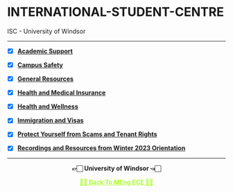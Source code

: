 # INTERNATIONAL-STUDENT-CENTRE
 ISC - University of Windsor
 
---
 
 - [X] **[Academic Support](https://github.com/Amey-Thakur/INTERNATIONAL-STUDENT-CENTRE/tree/main/Academic%20Support)**
 
 - [X] **[Campus Safety](https://github.com/Amey-Thakur/INTERNATIONAL-STUDENT-CENTRE/tree/main/Campus%20Safety)**
 
 - [X] **[General Resources](https://github.com/Amey-Thakur/INTERNATIONAL-STUDENT-CENTRE/tree/main/General%20Resources)**
 
 - [X] **[Health and Medical Insurance](https://github.com/Amey-Thakur/INTERNATIONAL-STUDENT-CENTRE/tree/main/Health%20and%20Medical%20Insurance)**
 
 - [X] **[Health and Wellness](https://github.com/Amey-Thakur/INTERNATIONAL-STUDENT-CENTRE/tree/main/Health%20and%20Wellness)**
 
 - [X] **[Immigration and Visas](https://github.com/Amey-Thakur/INTERNATIONAL-STUDENT-CENTRE/tree/main/Immigration%20and%20Visas)**
 
 - [X] **[Protect Yourself from Scams and Tenant Rights](https://github.com/Amey-Thakur/INTERNATIONAL-STUDENT-CENTRE/tree/main/Protect%20Yourself%20from%20Scams%20and%20Tenant%20Rights)**
 
 - [X] **[Recordings and Resources from Winter 2023 Orientation](https://github.com/Amey-Thakur/INTERNATIONAL-STUDENT-CENTRE/tree/main/Winter%202023%20Orientation/Recordings%20and%20Resources%20from%20Winter%202023%20Orientation)**

---

<p align="center"> <b> 👉🏻 University of Windsor 👈🏻 <b> </p>
 
<p align="center"><a href='https://github.com/Amey-Thakur/MENG-ELECTRICAL-AND-COMPUTER-ENGINEERING', style='color: greenyellow;'> ✌🏻 Back To MEng ECE ✌🏻</p>
